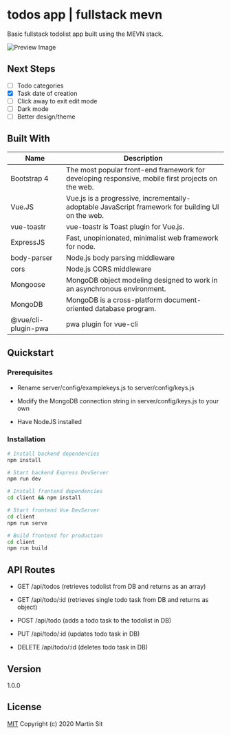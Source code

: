 # todos app | fullstack mevn

Basic fullstack todolist app built using the MEVN stack.

![Preview Image](https://i.imgur.com/o7UmZGv.png)

## Next Steps

- [ ] Todo categories
- [x] Task date of creation
- [ ] Click away to exit edit mode
- [ ] Dark mode
- [ ] Better design/theme

## Built With

Name | Description
------------ | -------------
Bootstrap 4 | The most popular front-end framework for developing responsive, mobile first projects on the web.
Vue.JS | Vue.js is a progressive, incrementally-adoptable JavaScript framework for building UI on the web.
vue-toastr | vue-toastr is Toast plugin for Vue.js.
ExpressJS | Fast, unopinionated, minimalist web framework for node.
body-parser | Node.js body parsing middleware
cors | Node.js CORS middleware
Mongoose | MongoDB object modeling designed to work in an asynchronous environment.
MongoDB | MongoDB is a cross-platform document-oriented database program.
@vue/cli-plugin-pwa | pwa plugin for vue-cli

## Quickstart

### Prerequisites

- Rename server/config/examplekeys.js to server/config/keys.js

- Modify the MongoDB connection string in server/config/keys.js to your own

- Have NodeJS installed

### Installation

```bash
# Install backend dependencies
npm install

# Start backend Express DevServer
npm run dev

# Install frontend dependencies
cd client && npm install

# Start frontend Vue DevServer
cd client
npm run serve

# Build frontend for production
cd client
npm run build

```

## API Routes

* GET /api/todos (retrieves todolist from DB and returns as an array)

* GET /api/todo/:id (retrieves single todo task from DB and returns as object)

* POST /api/todo (adds a todo task to the todolist in DB)

* PUT /api/todo/:id (updates todo task in DB)

* DELETE /api/todo/:id (deletes todo task in DB)

## Version

1.0.0

## License

[MIT](http://opensource.org/licenses/MIT)
Copyright (c) 2020 Martin Sit
